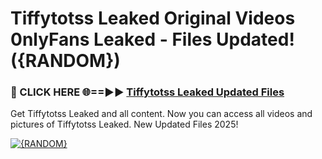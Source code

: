 # Tiffytotss Leaked Original Videos 0nlyFans Leaked - Files Updated! ({RANDOM})

<h3>🔴 CLICK HERE 🌐==►► <a href="https://betterlinks.top/A2PfLJ" rel="nofollow">Tiffytotss Leaked Updated Files</a></h3>

Get Tiffytotss Leaked and all content. Now you can access all videos and pictures of Tiffytotss Leaked. New Updated Files 2025!

[![{RANDOM}](https://i.imgur.com/ppqm5kG.gif)](https://betterlinks.top/A2PfLJ)